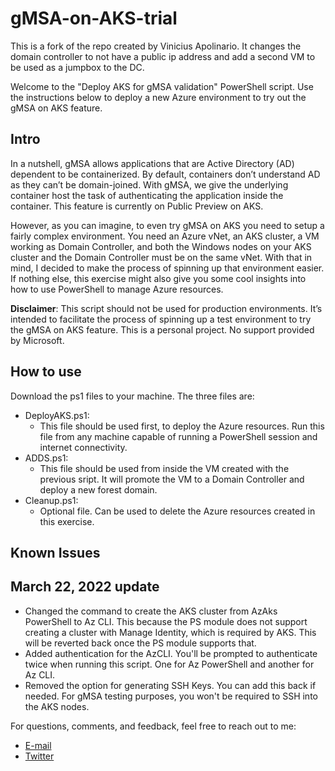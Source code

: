 # gMSA-on-AKS-trial

This is a fork of the repo created by Vinicius Apolinario.  It changes the domain controller to not have a public ip address and add a second VM to be used as a jumpbox to the DC.

Welcome to the "Deploy AKS for gMSA validation" PowerShell script. 
Use the instructions below to deploy a new Azure environment to try out the gMSA on AKS feature.

## Intro
In a nutshell, gMSA allows applications that are Active Directory (AD) dependent to be containerized. By default, containers don’t understand AD as they can’t be domain-joined. With gMSA, we give the underlying container host the task of authenticating the application inside the container. This feature is currently on Public Preview on AKS.

However, as you can imagine, to even try gMSA on AKS you need to setup a fairly complex environment. You need an Azure vNet, an AKS cluster, a VM working as Domain Controller, and both the Windows nodes on your AKS cluster and the Domain Controller must be on the same vNet. 
With that in mind, I decided to make the process of spinning up that environment easier. If nothing else, this exercise might also give you some cool insights into how to use PowerShell to manage Azure resources.

**Disclaimer**: This script should not be used for production environments. It’s intended to facilitate the process of spinning up a test environment to try the gMSA on AKS feature. This is a personal project. No support provided by Microsoft.

## How to use
Download the ps1 files to your machine. The three files are:

- DeployAKS.ps1:
  - This file should be used first, to deploy the Azure resources. Run this file from any machine capable of running a PowerShell session and internet connectivity.
- ADDS.ps1:
  - This file should be used from inside the VM created with the previous sript. It will promote the VM to a Domain Controller and deploy a new forest domain.
- Cleanup.ps1:
  - Optional file. Can be used to delete the Azure resources created in this exercise.

## Known Issues

## March 22, 2022 update
  - Changed the command to create the AKS cluster from AzAks PowerShell to Az CLI. This because the PS module does not support creating a cluster with Manage Identity, which is required by AKS. This will be reverted back once the PS module supports that.
  - Added authentication for the AzCLI. You'll be prompted to authenticate twice when running this script. One for Az PowerShell and another for Az CLI.
  - Removed the option for generating SSH Keys. You can add this back if needed. For gMSA testing purposes, you won't be required to SSH into the AKS nodes.

For questions, comments, and feedback, feel free to reach out to me:
- [E-mail](mailto:viniap@microsoft)
- [Twitter](https://www.twitter.com/vrapolinario)
